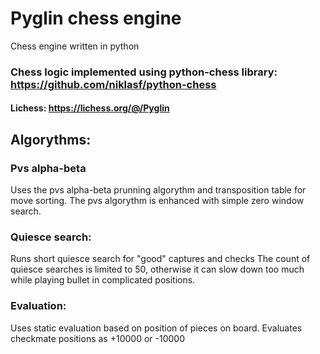 # Pyglin chess engine
Chess engine written in python

### Chess logic implemented using python-chess library: https://github.com/niklasf/python-chess

#### Lichess: https://lichess.org/@/Pyglin

## Algorythms:
### Pvs alpha-beta
Uses the pvs alpha-beta prunning algorythm and transposition table for move sorting.
The pvs algorythm is enhanced with simple zero window search.
### Quiesce search:
Runs short quiesce search for "good" captures and checks
The count of quiesce searches is limited to 50, otherwise it can slow down too much while playing bullet in complicated positions.
### Evaluation:
Uses static evaluation based on position of pieces on board.
Evaluates checkmate positions as +10000 or -10000

